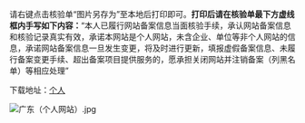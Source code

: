 请右键点击核验单“图片另存为”至本地后打印即可。**打印后请在核验单最下方虚线框内手写如下内容：**“本人已履行网站备案信息当面核验手续，承认网站备案信息和核验记录真实有效，承诺本网站是个人网站，未含企业、单位等非个人网站的信息，承诺网站备案信息一旦发生变更，将及时进行更新，填报虚假备案信息、未履行备案变更手续、超出备案项目提供服务的，愿承担关闭网站并注销备案（列黑名单）等相应处理”

下载地址：[个人](https://beianwendang.s3.cn-north-1.jdcloud-oss.com/wendangxiazhai/changyongwenjianxiazai/guangdonggeren.pdf)

![广东（个人网站）.jpg](https://github.com/jdcloudcom/cn/blob/joytaobao-beian-20200106/image/ICP-License-Service/Guangdong-Province-Personal-Verification-Checklist-Download-cn-2020.jpg)